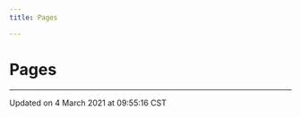 ```yaml
---
title: Pages

---
```


# Pages







-------------------------------

Updated on  4 March 2021 at 09:55:16 CST
